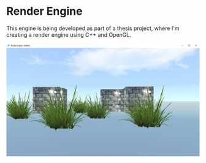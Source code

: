# Render Engine

This engine is being developed as part of a thesis project, where I'm creating a render engine using C++ and OpenGL.

![Screenshot](/Docs/Screenshots/Screenshot_1st.png)